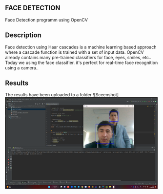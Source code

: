 ## FACE DETECTION
Face Detection programm using OpenCV
## Description
Face detection using Haar cascades is a machine learning based approach where a cascade function is trained with a set of input data. OpenCV already contains many pre-trained classifiers for face, eyes, smiles, etc.. Today we  using the face classifier. it's perfect for real-time face recognition using a camera..
## Results
The results have been uploaded to a folder
![Sceenshot] <img src="https://github.com/asadbek002/detect_face_cam.py/blob/master/detect_face_image_result.png" width="500" height="300">

